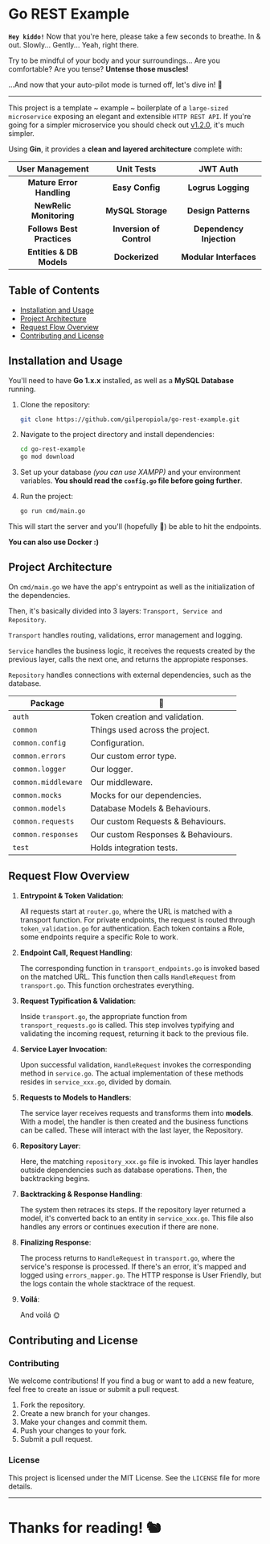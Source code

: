 # Go REST Example

**`Hey kiddo!`** Now that you're here, please take a few seconds to breathe. In & out. Slowly... Gently... Yeah, right there.

Try to be mindful of your body and your surroundings... Are you comfortable? Are you tense? **Untense those muscles!** 

...And now that your auto-pilot mode is turned off, let's dive in! 🐙

---

This project is a template ~ example ~ boilerplate of a `large-sized microservice` exposing an elegant and extensible `HTTP REST API`. If you're going for a simpler microservice you should check out [v1.2.0](https://github.com/gilperopiola/go-rest-example/releases/tag/v1.2.0), it's much simpler.

Using **Gin**, it provides a **clean and layered architecture** complete with:

|User Management|Unit Tests|JWT Auth|
|:-------------:|:-------------:|:-------------:|
|**Mature Error Handling**|**Easy Config**|**Logrus Logging**|
|**NewRelic Monitoring**|**MySQL Storage**|**Design Patterns**|
|**Follows Best Practices**|**Inversion of Control**|**Dependency Injection**|
|**Entities & DB Models**|**Dockerized**|**Modular Interfaces**|

## Table of Contents

- [Installation and Usage](#installation-and-usage)
- [Project Architecture](#project-architecture)
- [Request Flow Overview](#request-flow-overview)
- [Contributing and License](#contributing-and-license)

## Installation and Usage

You'll need to have **Go 1.x.x** installed, as well as a **MySQL Database** running.

1. Clone the repository:
   ```bash
   git clone https://github.com/gilperopiola/go-rest-example.git
   ```

2. Navigate to the project directory and install dependencies:
   ```bash
   cd go-rest-example
   go mod download
   ```

3. Set up your database _(you can use XAMPP)_ and your environment variables. **You should read the `config.go` file before going further**.

4. Run the project:
   ```bash
   go run cmd/main.go
   ```

This will start the server and you'll (hopefully 🛐) be able to hit the endpoints.

**You can also use Docker :)**

## Project Architecture

On `cmd/main.go` we have the app's entrypoint as well as the initialization of the dependencies.

Then, it's basically divided into 3 layers: `Transport, Service and Repository`.

`Transport` handles routing, validations, error management and logging.

`Service` handles the business logic, it receives the requests created by the previous layer, calls the next one, and returns the appropiate responses.

`Repository` handles connections with external dependencies, such as the database.

| Package | 👀 |
|---------|-------------|
| `auth` | Token creation and validation. |
| `common` | Things used across the project. |
| `common.config` | Configuration. |
| `common.errors` | Our custom error type. |
| `common.logger` | Our logger. |
| `common.middleware` | Our middleware. |
| `common.mocks` | Mocks for our dependencies. |
| `common.models` | Database Models & Behaviours. |
| `common.requests` | Our custom Requests & Behaviours. |
| `common.responses` | Our custom Responses & Behaviours. |
| `test` | Holds integration tests. |

## Request Flow Overview

1. **Entrypoint & Token Validation**: 
   
   All requests start at `router.go`, where the URL is matched with a transport function. For private endpoints, the request is routed through `token_validation.go` for authentication. Each token contains a Role, some endpoints require a specific Role to work.

2. **Endpoint Call, Request Handling**: 
   
   The corresponding function in `transport_endpoints.go` is invoked based on the matched URL. This function then calls `HandleRequest` from `transport.go`. This function orchestrates everything.

3. **Request Typification & Validation**: 
   
   Inside `transport.go`, the appropriate function from `transport_requests.go` is called. This step involves typifying and validating the incoming request, returning it back to the previous file.

4. **Service Layer Invocation**: 
   
   Upon successful validation, `HandleRequest` invokes the corresponding method in `service.go`. The actual implementation of these methods resides in `service_xxx.go`, divided by domain.

5. **Requests to Models to Handlers**: 
   
   The service layer receives requests and transforms them into **models**. With a model, the handler is then created and the business functions can be called. These will interact with the last layer, the Repository.

6. **Repository Layer**: 
   
   Here, the matching `repository_xxx.go` file is invoked. This layer handles outside dependencies such as database operations. Then, the backtracking begins.

7. **Backtracking & Response Handling**: 
   
   The system then retraces its steps. If the repository layer returned a model, it's converted back to an entity in `service_xxx.go`. This file also handles any errors or continues execution if there are none.

8. **Finalizing Response**: 
   
   The process returns to `HandleRequest` in `transport.go`, where the service's response is processed. If there's an error, it's mapped and logged using `errors_mapper.go`. The HTTP response is User Friendly, but the logs contain the whole stacktrace of the request.

9. **Voilá**: 
   
   And voilá 🌞

## Contributing and License

### Contributing

We welcome contributions! If you find a bug or want to add a new feature, feel free to create an issue or submit a pull request.

1. Fork the repository.
2. Create a new branch for your changes.
3. Make your changes and commit them.
4. Push your changes to your fork.
5. Submit a pull request.

### License

This project is licensed under the MIT License. See the `LICENSE` file for more details.

---

# Thanks for reading! 🐿️


